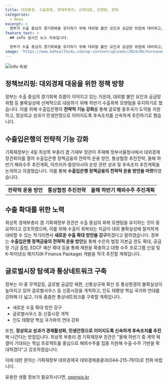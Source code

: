 ```yaml
---
title: 대외환경, 수출회복, 경제부총리, 선제대응, 모멘텀, 변화
categories:
  - News
excerpt: >
  정부가 수출 중심의 경기회복을 유지하기 위해 대외발 불안 요인과 공급망 위험에 대비하고, 수출입은행의 기능 강화와 정상외교 성과를 민생안정으로 이어가기로 결정했다. 최상목 부총리는 수출이 지속적으로 증가하고 있으며, 전략적 운용 방안을 통한 글로벌 중추국가 도약을 지원한다고 강조했다. 정부는 하반기에 발생할지 모를 대외환경 변화에 적극 대비하고, 수출 회복세를 강화하기 위해 정책역량을 집중할 것으로 밝혔다.
feature_text: >
  ## info 실시간 뉴스 속보입니다.

  정부가 수출 중심의 경기회복을 유지하기 위해 대외발 불안 요인과 공급망 위험에 대비하고, 수출입은행의 기능 강화와 정상외교 성과를 민생안정으로 이어가기로 결정했다. 최상목 부총리는 수출이 지속적으로 증가하고 있으며, 전략적 운용 방안을 통한 글로벌 중추국가 도약을 지원한다고 강조했다. 정부는 하반기에 발생할지 모를 대외환경 변화에 적극 대비하고, 수출 회복세를 강화하기 위해 정책역량을 집중할 것으로 밝혔다.
image: 'https://www.behealthy4u.com/wp-content/uploads/2024/06/koreanews.jpg'
---
```


<p><img src="https://www.behealthy4u.com/wp-content/uploads/2024/06/koreanews.jpg" alt="info 속보" /></p>

<h2 data-ke-size="size26">정책브리핑: 대외경제 대응을 위한 정책 방향</h2>

<p data-ke-size="size16">정부는 수출 중심의 경기회복 흐름이 이어지고 있는 가운데, 대외발 불안 요인과 공급망 위험 등 불확실성에 선제적으로 대응하기 위해 하반기 수출회복 모멘텀을 유지하기로 했습니다. 이를 위해 수출입은행의 <b>전략적 기능 강화</b>를 통해 글로벌 중추국가 도약을 지원하고, 정상외교 성과가 민생안정으로 이어지도록 후속조치를 신속하게 추진하기로 했습니다.</p>

<h2 data-ke-size="size24">수출입은행의 전략적 기능 강화</h2>

<p data-ke-size="size16">기획재정부는 4일 최상목 부총리 겸 기재부 장관이 주재해 정부서울청사에서 대외경제장관회의를 열어 수출입은행 정책금융의 전략적 운용 방안, 통상협정 추진전략, 올해 하반기 해외수주 추진계획, 아프리카·중앙아시아 순방 관련 성과 및 후속조치 추진계획을 논의하고 의결했습니다. 이를 통해 <b>수출입은행 정책금융의 전략적 운용 방안을 마련</b>하였습니다.</p>

<table>
    <tr>
        <td style="text-align: center; height: 17px;"><b>전략적 운용 방안</b></td>
        <td style="text-align: center; height: 17px;"><b>통상협정 추진전략</b></td>
        <td style="text-align: center; height: 17px;"><b>올해 하반기 해외수주 추진계획</b></td>
    </tr>
</table>

<h2 data-ke-size="size24">수출 확대를 위한 노력</h2>

<p data-ke-size="size16">최상목 경제부총리 겸 기획재정부 장관은 수출 중심의 회복 모멘텀을 유지하는 것이 중요하다고 강조하였으며, 이를 위해 수출이 회복되는 지금이 대외 불확실성에 철저하게 대비할 수 있는 적기라면서 <b>새로운 수출 확대 방안을 강구</b>하겠다고 말하였습니다. 정부는 <b>수출입은행 정책금융의 전략적 운용 방안</b>을 통해 수은의 법정 자본금 한도 확대, 공급망 기금 출범, EDCF 예산 확대 등을 통해 재원을 확충하고 대형 수주 프로그램 신설 및 K-파이낸싱 패키지(K-Finance Package) 개발을 적극 추진할 계획입니다.</p>

<h2 data-ke-size="size24">글로벌시장 탐색과 통상네트워크 구축</h2>

<p data-ke-size="size16">정부는 미·중 무역갈등, 글로벌 공급망 재편, 신통상규제 확산 등 통상환경의 불확실성이 높아지고 있어 글로벌사우스 등 신흥시장을 개척하고, 인도 태평양 핵심 국가와 연대를 강화해 더 넓고, 더욱 촘촘한 통상네트워크를 구축할 계획입니다.</p>

<ul>
    <li>새로운 수출 확대 방안 강구</li>
    <li>글로벌사우스 등 신흥시장 개척</li>
    <li>인도 태평양 핵심 국가와의 연대 강화</li>
</ul>

<p data-ke-size="size16">또한, <b>정상외교 성과가 경제활성화, 민생안정으로 이어지도록 신속하게 후속조치를 추진</b>해 나간다는 방침입니다. 최상목 부총리 겸 기획재정부 장관은 "올해 하반기 중 계약 체결이 기대되는 핵심 프로젝트를 중심으로 해외수주를 집중 지원해 수출·수주 기반을 확대하겠다"고 강조하였습니다.</p>

<p data-ke-size="size16">이에 대한 문의는 기획재정부 대외경제국 대외경제총괄과(044-215-7613)로 전화 바랍니다.</p>

<p data-ke-size="size16"></p>
유용한 생활 정보가 필요하시다면, <a href="https://opensis.kr" rel="dofollow">opensis.kr</a>


